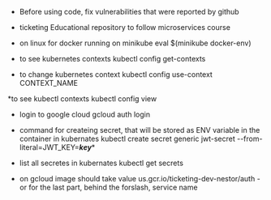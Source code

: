 * Before using code, fix vulnerabilities that were reported by github
* ticketing
Educational repository to follow microservices course

* on linux for docker running on minikube 
eval $(minikube docker-env)

* to see kubernetes contexts
kubectl config get-contexts

* to change kubernetes context
kubectl config use-context CONTEXT_NAME

*to see kubectl contexts
 kubectl config view

* login to google cloud
gcloud auth login

* command for createing secret, that will be stored as ENV variable in the container in kubernates
kubectl create secret generic jwt-secret --from-literal=JWT_KEY=***key****

* list all secretes in kubernates
kubectl get secrets

* on gcloud image should take value 
us.gcr.io/ticketing-dev-nestor/auth   - or for the last part, behind the forslash, service name
